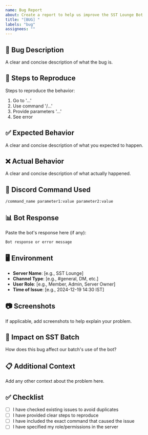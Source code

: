 ```yaml
---
name: Bug Report
about: Create a report to help us improve the SST Lounge Bot
title: "[BUG] "
labels: "bug"
assignees: ""
---
```


## 🐛 Bug Description

A clear and concise description of what the bug is.

## 📝 Steps to Reproduce

Steps to reproduce the behavior:

1. Go to '...'
2. Use command '/...'
3. Provide parameters '...'
4. See error

## ✅ Expected Behavior

A clear and concise description of what you expected to happen.

## ❌ Actual Behavior

A clear and concise description of what actually happened.

## 📱 Discord Command Used

```
/command_name parameter1:value parameter2:value
```

## 📊 Bot Response

Paste the bot's response here (if any):

```
Bot response or error message
```

## 🖥️ Environment

- **Server Name**: [e.g., SST Lounge]
- **Channel Type**: [e.g., #general, DM, etc.]
- **User Role**: [e.g., Member, Admin, Server Owner]
- **Time of Issue**: [e.g., 2024-12-19 14:30 IST]

## 📷 Screenshots

If applicable, add screenshots to help explain your problem.

## 🎯 Impact on SST Batch

How does this bug affect our batch's use of the bot?

## 📋 Additional Context

Add any other context about the problem here.

## ✅ Checklist

- [ ] I have checked existing issues to avoid duplicates
- [ ] I have provided clear steps to reproduce
- [ ] I have included the exact command that caused the issue
- [ ] I have specified my role/permissions in the server
